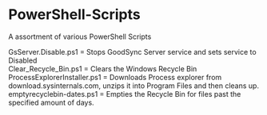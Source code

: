 PowerShell-Scripts
==================

A assortment of various PowerShell Scripts

GsServer.Disable.ps1 = Stops GoodSync Server service and sets service to Disabled   
Clear_Recycle_Bin.ps1 = Clears the Windows Recycle Bin   
ProcessExplorerInstaller.ps1 = Downloads Process explorer from download.sysinternals.com, unzips it into Program Files and then cleans up.
emptyrecyclebin-dates.ps1 = Empties the Recycle Bin for files past the specified amount of days.
